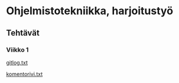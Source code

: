 # Ohjelmistotekniikka, harjoitustyö

## Tehtävät

### Viikko 1
[gitlog.txt](https://github.com/slerbu/ot-harjoitustyo/blob/master/laskarit/viikko1/gitlog.txt)

[komentorivi.txt](https://github.com/slerbu/ot-harjoitustyo/blob/master/laskarit/viikko1/komentorivi.txt)

